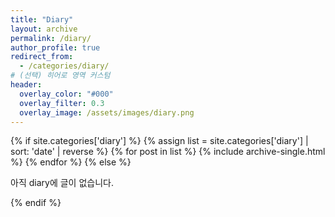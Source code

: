 ```yaml
---
title: "Diary"
layout: archive
permalink: /diary/
author_profile: true
redirect_from:
  - /categories/diary/
# (선택) 히어로 영역 커스텀
header:
  overlay_color: "#000"
  overlay_filter: 0.3
  overlay_image: /assets/images/diary.png
---
```


{% if site.categories['diary'] %}
  {% assign list = site.categories['diary'] | sort: 'date' | reverse %}
  {% for post in list %}
    {% include archive-single.html %}
  {% endfor %}
{% else %}
  <p>아직 diary에 글이 없습니다.</p>
{% endif %}

